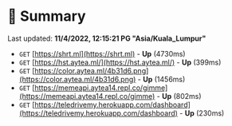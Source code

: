 # 📖 Summary
Last updated: **11/4/2022, 12:15:21 PG "Asia/Kuala_Lumpur"**

- `GET` [https://shrt.ml](https://shrt.ml) - **Up** (4730ms)
- `GET` [https://hst.aytea.ml/](https://hst.aytea.ml/) - **Up** (399ms)
- `GET` [https://color.aytea.ml/4b31d6.png](https://color.aytea.ml/4b31d6.png) - **Up** (1456ms)
- `GET` [https://memeapi.aytea14.repl.co/gimme](https://memeapi.aytea14.repl.co/gimme) - **Up** (802ms)
- `GET` [https://teledrivemy.herokuapp.com/dashboard](https://teledrivemy.herokuapp.com/dashboard) - **Up** (230ms)
